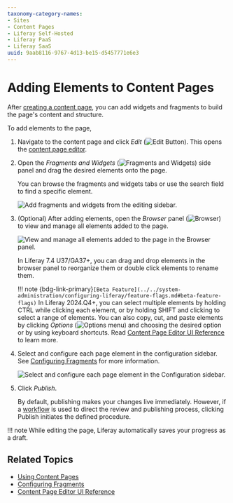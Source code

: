 ```yaml
---
taxonomy-category-names:
- Sites
- Content Pages
- Liferay Self-Hosted
- Liferay PaaS
- Liferay SaaS
uuid: 9aab8116-9767-4d13-be15-d5457771e6e3
---
```


# Adding Elements to Content Pages

After [creating a content page](../adding-pages/adding-a-page-to-a-site.md), you can add widgets and fragments to build the page's content and structure.

To add elements to the page,

1. Navigate to the content page and click *Edit* (![Edit Button](../../../images/icon-edit.png)). This opens the [content page editor](./content-page-editor-ui-reference.md).

1. Open the *Fragments and Widgets* (![Fragments and Widgets](../../../images/icon-plus.png)) side panel and drag the desired elements onto the page.

   You can browse the fragments and widgets tabs or use the search field to find a specific element.

   ![Add fragments and widgets from the editing sidebar.](adding-elements-to-content-pages/images/01.png)

1. (Optional) After adding elements, open the *Browser* panel (![Browser](../../../images/icon-hierarchy.png)) to view and manage all elements added to the page.

   ![View and manage all elements added to the page in the Browser panel.](adding-elements-to-content-pages/images/02.png)

   In Liferay 7.4 U37/GA37+, you can drag and drop elements in the browser panel to reorganize them or double click elements to rename them.

   !!! note
       {bdg-link-primary}`[Beta Feature](../../system-administration/configuring-liferay/feature-flags.md#beta-feature-flags)` In Liferay 2024.Q4+, you can select multiple elements by holding CTRL while clicking each element, or by holding SHIFT and clicking to select a range of elements. You can also copy, cut, and paste elements by clicking *Options* (![Options menu](../../../images/icon-options.png)) and choosing the desired option or by using keyboard shortcuts. Read [Content Page Editor UI Reference](./content-page-editor-ui-reference.md#browser) to learn more.

1. Select and configure each page element in the configuration sidebar. See [Configuring Fragments](../page-fragments-and-widgets/using-fragments/configuring-fragments.md) for more information.

   ![Select and configure each page element in the Configuration sidebar.](adding-elements-to-content-pages/images/03.png)

1. Click *Publish*.

   By default, publishing makes your changes live immediately. However, if a [workflow](../../../process-automation/workflow/introduction-to-workflow.md) is used to direct the review and publishing process, clicking Publish initiates the defined procedure.

!!! note
    While editing the page, Liferay automatically saves your progress as a draft.

## Related Topics

- [Using Content Pages](../using-content-pages.md)
- [Configuring Fragments](../page-fragments-and-widgets/using-fragments/configuring-fragments.md)
- [Content Page Editor UI Reference](./content-page-editor-ui-reference.md)
